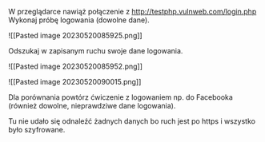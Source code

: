 W przeglądarce nawiąż połączenie z http://testphp.vulnweb.com/login.php
Wykonaj próbę logowania (dowolne dane).

![[Pasted image 20230520085925.png]]

Odszukaj w zapisanym ruchu swoje dane logowania.

![[Pasted image 20230520085952.png]]

![[Pasted image 20230520090015.png]]

Dla porównania powtórz ćwiczenie z logowaniem np. do Facebooka (również dowolne,
nieprawdziwe dane logowania).

Tu nie udało się odnaleźć żadnych danych bo ruch jest po https i wszystko było szyfrowane. 